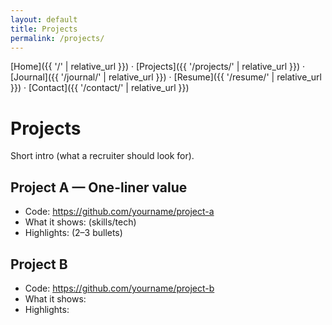 ```yaml
---
layout: default
title: Projects
permalink: /projects/
---
```


[Home]({{ '/' | relative_url }}) ·
[Projects]({{ '/projects/' | relative_url }}) ·
[Journal]({{ '/journal/' | relative_url }}) ·
[Resume]({{ '/resume/' | relative_url }}) ·
[Contact]({{ '/contact/' | relative_url }})


# Projects
Short intro (what a recruiter should look for).

## Project A — One-liner value
- Code: https://github.com/yourname/project-a
- What it shows: (skills/tech)
- Highlights: (2–3 bullets)

## Project B
- Code: https://github.com/yourname/project-b
- What it shows:
- Highlights:
